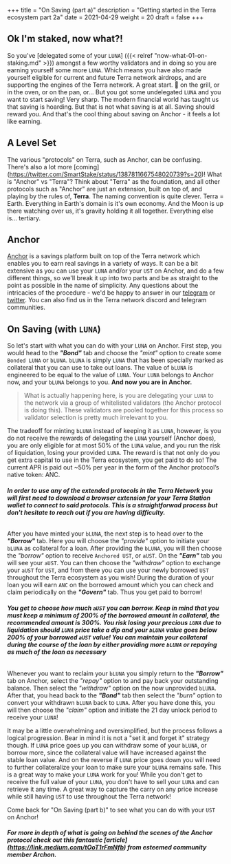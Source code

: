 +++ 
title = "On Saving (part a)" 
description = "Getting started in the Terra ecosystem part 2a" 
date = 2021-04-29
weight = 20 
draft = false 
+++

## Ok I'm staked, now what?!

So you've [delegated some of your `LUNA`] ({{< relref "now-what-01-on-staking.md" >}}) amongst a few worthy validators and in doing so you are earning yourself some more `LUNA`.  Which means you have also made yourself eligible for current and future Terra network airdrops, and are supporting the engines of the Terra network.  A great start.  🥩 on the grill, or in the oven, or on the pan, or...  But you got some undelegated `LUNA` and you want to start saving!  Very sharp.  The modern financial world has taught us that saving is hoarding.  But that is not what saving is at all.  Saving should reward you.  And that's the cool thing about saving on Anchor - it feels a lot like earning.  

## A Level Set

The various "protocols" on Terra, such as Anchor, can be confusing. There's also a lot more [coming] (https://twitter.com/SmartStake/status/1387811667548020739?s=20)!  What is "Anchor" vs "Terra"?  Think about "Terra" as the foundation, and all other protocols such as "Anchor" are just an extension, built on top of, and playing by the rules of, **Terra**.  The naming convention is quite clever.  Terra = Earth.  Everything in Earth's domain is it's own economy.  And the Moon is up there watching over us, it's gravity holding it all together.  Everything else is... tertiary.  

## Anchor  

[Anchor](https://anchorprotocol.com/) is a savings platform built on top of the Terra network which enables you to earn real savings in a variety of ways.  It can be a bit extensive as you can use your `LUNA` and/or your `UST` on Anchor, and do a few different things, so we'll break it up into two parts and be as straight to the point as possible in the name of simplicity.  Any questions about the intricacies of the procedure - we'd be happy to answer in our [telegram](https://t.me/rnodec_terra) or [twitter](https://twitter.com/RnodeC).  You can also find us in the Terra network discord and telegram communities.   

## On Saving (with `LUNA`)

So let's start with what you can do with your `LUNA` on Anchor.  First step, you would head to the _**"Bond"**_ tab and choose the _"mint"_ option to create some `Bonded LUNA` or `bLUNA`.  `bLUNA` is simply `LUNA` that has been specially marked as collateral that you can use to take out loans.  The value of `bLUNA` is engineered to be equal to the value of `LUNA`.  Your `LUNA` belongs to Anchor now, and your `bLUNA` belongs to you.  **And now you are in Anchor.**      

> What is actually happening here, is you are delegating your `LUNA` to the network via a group of whitelisted validators (the Anchor protocol is doing this).  These validators are pooled together for this process so validator selection is pretty much irrelevant to you.       

The tradeoff for minting `bLUNA` instead of keeping it as `LUNA`, however, is you do not receive the rewards of delegating the `LUNA` yourself (Anchor does), you are only eligible for at most 50% of the `LUNA` value, and you run the risk of liquidation, losing your provided `LUNA`. The reward is that not only do you get extra capital to use in the Terra ecosystem, you get paid to do so! The current APR is paid out ~50% per year in the form of the Anchor protocol’s native token: ANC. 

###### **_In order to use any of the extended protocols in the Terra Network you will first need to download a browser extension for your Terra Station wallet to connect to said protocols. This is a straightforwad process but don't hesitate to reach out if you are having difficulty._**  


After you have minted your `bLUNA`, the next step is to head over to the _**"Borrow"**_ tab.  Here you will choose the _"provide"_ option to initiate your `bLUNA` as collateral for a loan.  After providing the `bLUNA`, you will then choose the _"borrow"_ option to receive `Anchored UST`, or `aUST`.  On the _**"Earn"**_ tab you will see your `aUST`.  You can then choose the _"withdraw"_ option to exchange your `aUST` for `UST`, and from there you can use your newly borrowed `UST` throughout the Terra ecosystem as you wish!  During the duration of your loan you will earn `ANC` on the borrowed amount which you can check and claim periodically on the _**"Govern"**_ tab.  Thus you get paid to borrow!  

###### **_You get to choose how much `aUST` you can borrow. Keep in mind that you must keep a minimum of 200% of the borrowed amount in collateral, the recommended amount is 300%. You risk losing your precious `LUNA` due to liquidation should `LUNA` price take a dip and your `bLUNA` value goes below 200% of your borrowed `aUST` value! You can maintain your collateral during the course of the loan by either providing more `bLUNA` or repaying as much of the loan as necessary_**  

Whenever you want to reclaim your `bLUNA` you simply return to the _**"Borrow"**_ tab on Anchor, select the _"repay"_ option to and pay back your outstanding balance. Then select the _"withdraw"_ option on the now unprovided `bLUNA`.  After that, you head back to the _**"Bond"**_ tab then select the _"burn"_ option to convert your withdrawn `bLUNA` back to `LUNA`.  After you have done this, you will then choose the _"claim"_ option and initiate the 21 day unlock period to receive your `LUNA`!  

It may be a little overwhelming and oversimplified, but the process follows a logical progression. Bear in mind it is not a "set it and forget it" strategy though. If `LUNA` price goes up you can withdraw some of your `bLUNA`, or borrow more, since the collateral value will have increased against the stable loan value.  And on the reverse if `LUNA` price goes down you will need to further collateralize your loan to make sure your `bLUNA` remains safe.  This is a great way to make your `LUNA` work for you!  While you don't get to receive the full value of your `LUNA`, you don't have to sell your `LUNA` and can retrieve it any time.  A great way to capture the carry on any price increase while still having `UST` to use throughout the Terra network!


Come back for "On Saving (part b)" to see what you can do with your `UST` on Anchor!

##### For more in depth of what is going on behind the scenes of the Anchor protocol check out this fantastic [article] (https://link.medium.com/tOoT1rFmNfb) from esteemed community member Archon.
